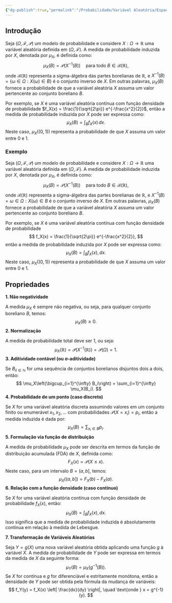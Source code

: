```yaml
---
{"dg-publish":true,"permalink":"/Probabilidade/Variável Aleatória/Espaço de Probabilidade Produzido por Variável Aleatória/","created":"2025-05-20T13:30:13.853-03:00"}
---
```



## Introdução

Seja $(\Omega, \mathcal{F}, \mathcal{P})$ um modelo de probabilidade e considere $X: \Omega \to \mathbb{R}$ uma variável aleatória definida em $(\Omega, \mathcal{F})$. A medida de probabilidade induzida por $X$, denotada por $\mu_X$, é definida como:
$$
\mu_X(B) = \mathcal{P}(X^{-1}(B)) \quad \text{para todo } B \in \mathcal{B}(\mathbb{R}),
$$
onde $\mathcal{B}(\mathbb{R})$ representa a sigma-álgebra das partes borelianas de $\mathbb{R}$, e $X^{-1}(B) = \{\omega \in \Omega : X(\omega) \in B\}$ é o conjunto inverso de $X$. Em outras palavras, $\mu_X(B)$ fornece a probabilidade de que a variável aleatória $X$ assuma um valor pertencente ao conjunto boreliano $B$.

Por exemplo, se $X$ é uma variável aleatória contínua com função densidade de probabilidade $f_X(x) = \frac{1}{\sqrt{2\pi}} e^{-\frac{x^2}{2}}$, então a medida de probabilidade induzida por $X$ pode ser expressa como:
$$
\mu_X(B) = \int_B f_X(x) \, dx.
$$
Neste caso, $\mu_X((0, 1))$ representa a probabilidade de que $X$ assuma um valor entre 0 e 1.

### Exemplo

Seja $(\Omega, \mathcal{F}, \mathcal{P})$ um modelo de probabilidade e considere $X: \Omega \to \mathbb{R}$ uma variável aleatória definida em $(\Omega, \mathcal{F})$. A medida de probabilidade induzida por $X$, denotada por $\mu_X$, é definida como:
$$
\mu_X(B) = \mathcal{P}(X^{-1}(B)) \quad \text{para todo } B \in \mathcal{B}(\mathbb{R}),
$$
onde $\mathcal{B}(\mathbb{R})$ representa a sigma-álgebra das partes borelianas de $\mathbb{R}$, e $X^{-1}(B) = {\omega \in \Omega : X(\omega) \in B}$ é o conjunto inverso de $X$. Em outras palavras, $\mu_X(B)$ fornece a probabilidade de que a variável aleatória $X$ assuma um valor pertencente ao conjunto boreliano $B$.

Por exemplo, se $X$ é uma variável aleatória contínua com função densidade de probabilidade
$$
f_X(x) = \frac{1}{\sqrt{2\pi}} e^{-\frac{x^2}{2}},
$$
então a medida de probabilidade induzida por $X$ pode ser expressa como:
$$
\mu_X(B) = \int_B f_X(x) , dx.
$$
Neste caso, $\mu_X((0,1))$ representa a probabilidade de que $X$ assuma um valor entre 0 e 1.

## Propriedades

**1. Não negatividade**

A medida $\mu_X$ é sempre não negativa, ou seja, para qualquer conjunto boreliano $B$, temos:
$$
\mu_X(B) \geq 0.
$$
**2. Normalização**

A medida de probabilidade total deve ser 1, ou seja:
$$
\mu_X(\mathbb{R}) = \mathcal{P}(X^{-1}(\mathbb{R})) = \mathcal{P}(\Omega) = 1.
$$
**3. Aditividade contável (ou σ-aditividade)**

Se ${B_i}_{i \in \mathbb{N}}$ for uma sequência de conjuntos borelianos disjuntos dois a dois, então:
$$
\mu_X\left(\bigcup_{i=1}^{\infty} B_i\right) = \sum_{i=1}^{\infty} \mu_X(B_i).
$$
**4. Probabilidade de um ponto (caso discreto)**

Se $X$ for uma variável aleatória discreta assumindo valores em um conjunto finito ou enumerável ${x_1, x_2, \dots}$ com probabilidades $\mathcal{P}(X = x_i) = p_i$, então a medida induzida é dada por:
$$
\mu_X(B) = \sum_{x_i \in B} p_i.
$$
**5. Formulação via função de distribuição**

A medida de probabilidade $\mu_X$ pode ser descrita em termos da função de distribuição acumulada (FDA) de $X$, definida como:
$$
F_X(x) = \mathcal{P}(X \leq x).
$$
Neste caso, para um intervalo $B = (a, b]$, temos:
$$
\mu_X((a, b]) = F_X(b) - F_X(a).
$$
**6. Relação com a função densidade (caso contínuo)**

Se $X$ for uma variável aleatória contínua com função densidade de probabilidade $f_X(x)$, então:
$$
\mu_X(B) = \int_B f_X(x) , dx.
$$
Isso significa que a medida de probabilidade induzida é absolutamente contínua em relação à medida de Lebesgue.

**7. Transformação de Variáveis Aleatórias**

Seja $Y = g(X)$ uma nova variável aleatória obtida aplicando uma função $g$ à variável $X$. A medida de probabilidade de $Y$ pode ser expressa em termos da medida de $X$ da seguinte forma:
$$
\mu_Y(B) = \mu_X(g^{-1}(B)).
$$
Se $X$ for contínua e $g$ for diferenciável e estritamente monótona, então a densidade de $Y$ pode ser obtida pela fórmula da mudança de variáveis:
$$
f_Y(y) = f_X(x) \left| \frac{dx}{dy} \right|, \quad \text{onde } x = g^{-1}(y).
$$